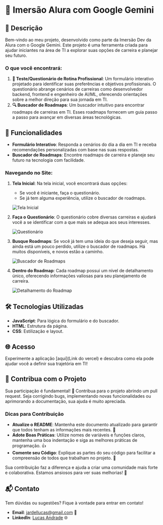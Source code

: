 

# 🚀 Imersão Alura com Google Gemini

## 🎯 Descrição

Bem-vindo ao meu projeto, desenvolvido como parte da Imersão Dev da Alura com o Google Gemini. Este projeto é uma ferramenta criada para ajudar iniciantes na área de TI a explorar suas opções de carreira e planejar seu futuro.

### O que você encontrará:

1. **📝 Teste/Questionário de Rotina Profissional**: Um formulário interativo projetado para identificar suas preferências e objetivos profissionais. O questionário abrange cenários de carreiras como desenvolvedor backend, frontend e engenheiro de AI/ML, oferecendo orientações sobre a melhor direção para sua jornada em TI.
2. **🔍 Buscador de Roadmaps**: Um buscador intuitivo para encontrar roadmaps de carreiras em TI. Esses roadmaps fornecem um guia passo a passo para avançar em diversas áreas tecnológicas.

## 🌟 Funcionalidades

- **Formulário Interativo**: Responda a cenários do dia a dia em TI e receba recomendações personalizadas com base nas suas respostas.
- **Buscador de Roadmaps**: Encontre roadmaps de carreira e planeje seu futuro na tecnologia com facilidade.

### Navegando no Site:

1. **Tela Inicial**: Na tela inicial, você encontrará duas opções:
    - Se você é iniciante, faça o questionário.
    - Se já tem alguma experiência, utilize o buscador de roadmaps.
    
    ![Tela Inicial](https://prod-files-secure.s3.us-west-2.amazonaws.com/7fb7a7ce-e0ed-43a0-814b-61983fe9c81d/9a65862b-6b6d-4bed-b7e2-b1de2430fdcd/Captura_de_Tela_(11).png)
    
2. **Faça o Questionário**: O questionário cobre diversas carreiras e ajudará você a se identificar com a que mais se adequa aos seus interesses.
    
    ![Questionário](https://prod-files-secure.s3.us-west-2.amazonaws.com/7fb7a7ce-e0ed-43a0-814b-61983fe9c81d/2b093b2f-5847-43ec-a291-7a35ccdfa95e/Captura_de_Tela_(12).png)
    
3. **Busque Roadmaps**: Se você já tem uma ideia do que deseja seguir, mas ainda está um pouco perdido, utilize o buscador de roadmaps. Há muitos disponíveis, e novos estão a caminho.
    
    ![Buscador de Roadmaps](https://prod-files-secure.s3.us-west-2.amazonaws.com/7fb7a7ce-e0ed-43a0-814b-61983fe9c81d/775d7ed2-746b-4e13-ad84-bddc0dcee7b5/Captura_de_Tela_(13).png)
    
4. **Dentro do Roadmap**: Cada roadmap possui um nível de detalhamento único, oferecendo informações valiosas para seu planejamento de carreira.
    
    ![Detalhamento do Roadmap](https://prod-files-secure.s3.us-west-2.amazonaws.com/7fb7a7ce-e0ed-43a0-814b-61983fe9c81d/43f1a4f6-4794-4f39-b3e3-463c54527ea2/Captura_de_Tela_(14).png)
    

## 🛠️ Tecnologias Utilizadas

- **JavaScript**: Para lógica do formulário e do buscador.
- **HTML**: Estrutura da página.
- **CSS**: Estilização e layout.

## 🌐 Acesso

Experimente a aplicação [aqui](Link do vercel) e descubra como ela pode ajudar você a definir sua trajetória em TI!

## 🤝 Contribua com o Projeto

Sua participação é fundamental! 🚀 Contribua para o projeto abrindo um pull request. Seja corrigindo bugs, implementando novas funcionalidades ou aprimorando a documentação, sua ajuda é muito apreciada.

### Dicas para Contribuição

- **Atualize o README**: Mantenha este documento atualizado para garantir que todos tenham as informações mais recentes. 📜
- **Adote Boas Práticas**: Utilize nomes de variáveis e funções claros, mantenha uma boa indentação e siga as melhores práticas de programação. 👍
- **Comente seu Código**: Explique as partes do seu código para facilitar a compreensão de todos que trabalham no projeto. 💬

Sua contribuição faz a diferença e ajuda a criar uma comunidade mais forte e colaborativa. Estamos ansiosos para ver suas melhorias! 🌟

## 📬 Contato

Tem dúvidas ou sugestões? Fique à vontade para entrar em contato!

- **Email**: [jardellucas@gmail.com](mailto:jardellucas@gmail.com) 📧
- **LinkedIn**: [Lucas Andrade](https://www.linkedin.com/in/lucas-andrade-6a03331b2/) 🌐

